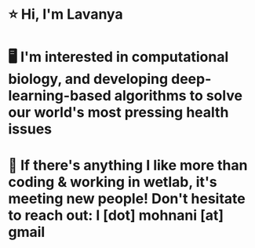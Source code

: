 # ⭐ Hi, I'm Lavanya 
# 🖥️ I'm interested in computational biology, and developing deep-learning-based algorithms to solve our world's most pressing health issues 
# 💜 If there's anything I like more than coding & working in wetlab, it's meeting new people! Don't hesitate to reach out: l [dot] mohnani [at] gmail
